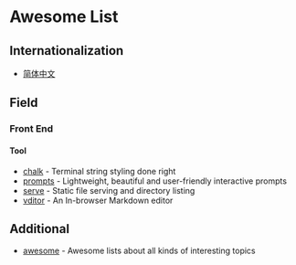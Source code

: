 # Awesome List

## Internationalization

- [简体中文](./README-CN.md)

## Field

### Front End

#### Tool

- [chalk](https://github.com/chalk/chalk.git) -  Terminal string styling done right
- [prompts](https://github.com/terkelg/prompts.git) - Lightweight, beautiful and user-friendly interactive prompts
- [serve](https://github.com/vercel/serve.git) - Static file serving and directory listing
- [vditor](https://github.com/Vanessa219/vditor.git) - An In-browser Markdown editor

## Additional

- [awesome](https://github.com/sindresorhus/awesome) - Awesome lists about all kinds of interesting topics
